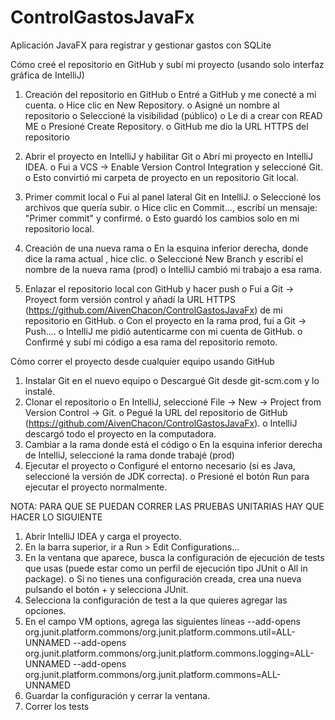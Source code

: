 # ControlGastosJavaFx
Aplicación JavaFX para registrar y gestionar gastos con SQLite

Cómo creé el repositorio en GitHub y subí mi proyecto (usando solo interfaz gráfica de IntelliJ)
1.	Creación del repositorio en GitHub
o	Entré a GitHub y me conecté a mi cuenta.
o	Hice clic en New Repository.
o	Asigné un nombre al repositorio 
o	Seleccioné la visibilidad (público)
o	Le di a crear con READ ME
o	Presioné Create Repository.
o	GitHub me dio la URL HTTPS del repositorio 
 
2.	Abrir el proyecto en IntelliJ y habilitar Git
o	Abrí mi proyecto en IntelliJ IDEA.
o	Fui a VCS → Enable Version Control Integration y seleccioné Git.
o	Esto convirtió mi carpeta de proyecto en un repositorio Git local.
 
3.	Primer commit local
o	Fui al panel lateral Git en IntelliJ.
o	Seleccioné los archivos que quería subir.
o	Hice clic en Commit..., escribí un mensaje: "Primer commit" y confirmé.
o	Esto guardó los cambios solo en mi repositorio local.
 
4.	Creación de una nueva rama
o	En la esquina inferior derecha, donde dice la rama actual , hice clic.
o	Seleccioné New Branch y escribí el nombre de la nueva rama (prod)
o	IntelliJ cambió mi trabajo a esa rama.

5.	Enlazar el repositorio local con GitHub y hacer push
o	Fui a Git → Proyect form versión control y añadí la URL HTTPS (https://github.com/AivenChacon/ControlGastosJavaFx) de mi repositorio en GitHub.
o	Con el proyecto en la rama prod, fui a Git → Push....
o	IntelliJ me pidió autenticarme con mi cuenta de GitHub.
o	Confirmé y subí mi código a esa rama del repositorio remoto.
 
   
Cómo correr el proyecto desde cualquier equipo usando GitHub
1.	Instalar Git en el nuevo equipo
o	Descargué Git desde git-scm.com y lo instalé.
2.	Clonar el repositorio
o	En IntelliJ, seleccioné File → New → Project from Version Control → Git.
o	Pegué la URL del repositorio de GitHub (https://github.com/AivenChacon/ControlGastosJavaFx).
o	IntelliJ descargó todo el proyecto en la computadora.
3.	Cambiar a la rama donde está el código
o	En la esquina inferior derecha de IntelliJ, seleccioné la rama donde trabajé (prod)
4.	Ejecutar el proyecto
o	Configuré el entorno necesario (si es Java, seleccioné la versión de JDK correcta).
o	Presioné el botón Run para ejecutar el proyecto normalmente.

NOTA: PARA QUE SE PUEDAN CORRER LAS PRUEBAS UNITARIAS HAY QUE HACER LO SIGUIENTE
1.	Abrir IntelliJ IDEA y carga el proyecto.
2.	En la barra superior, ir a Run > Edit Configurations...
3.	En la ventana que aparece, busca la configuración de ejecución de tests que usas (puede estar como un perfil de ejecución tipo JUnit o All in package).
o	Si no tienes una configuración creada, crea una nueva pulsando el botón + y selecciona JUnit.
4.	Selecciona la configuración de test a la que quieres agregar las opciones.
5.	En el campo VM options, agrega las siguientes líneas --add-opens org.junit.platform.commons/org.junit.platform.commons.util=ALL-UNNAMED --add-opens org.junit.platform.commons/org.junit.platform.commons.logging=ALL-UNNAMED --add-opens org.junit.platform.commons/org.junit.platform.commons=ALL-UNNAMED 
6.	Guardar la configuración y cerrar la ventana.
7.	Correr los tests
